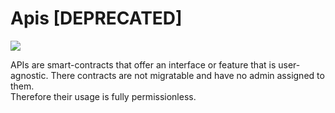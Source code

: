 # Apis [DEPRECATED]

<a href="https://codecov.io/gh/AbstractSDK/apis" > 
 <img src="https://codecov.io/gh/AbstractSDK/apis/branch/main/graph/badge.svg?token=JIGGY3O2I7"/> 
 </a>

APIs are smart-contracts that offer an interface or feature that is user-agnostic. There contracts are not migratable and have no admin assigned to them.  
Therefore their usage is fully permissionless.
